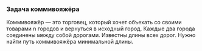 ### Задача коммивояжёра

Коммивояжёр — это торговец, который хочет объехать со своими
товарами n городов и вернуться в исходный город. Каждые два
города соединены между собой дорогами. Известны длины всех
дорог. Нужно найти путь коммивояжёра минимальной длины.
